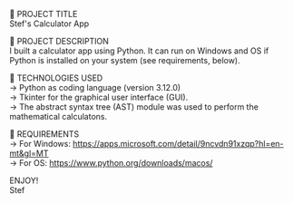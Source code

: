 💼 PROJECT TITLE <br />
Stef's Calculator App

📃 PROJECT DESCRIPTION <br />
I built a calculator app using Python. It can run on Windows and OS if Python is installed on your system (see requirements, below).

🤖 TECHNOLOGIES USED <br />
-> Python as coding language (version 3.12.0) <br />
-> Tkinter for the graphical user interface (GUI). <br />
-> The abstract syntax tree (AST) module was used to perform the mathematical calculatons. <br />

🔨 REQUIREMENTS <br />
-> For Windows: https://apps.microsoft.com/detail/9ncvdn91xzqp?hl=en-mt&gl=MT <br />
-> For OS: https://www.python.org/downloads/macos/ <br />

ENJOY! <br />
Stef
